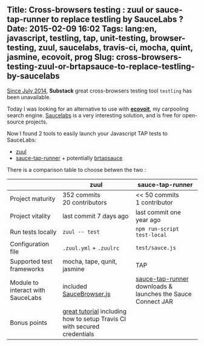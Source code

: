 Title: Cross-browsers testing : zuul or sauce-tap-runner to replace testling by SauceLabs ?
Date: 2015-02-09 16:02
Tags: lang:en, javascript, testling, tap, unit-testing, browser-testing, zuul, saucelabs, travis-ci, mocha, quint, jasmine, ecovoit, prog
Slug: cross-browsers-testing-zuul-or-brtapsauce-to-replace-testling-by-saucelabs
---
[Since July 2014](//github.com/substack/testling/issues/88), **Substack** great cross-browsers testing tool `testling` has been unavailable.

Today I was looking for an alternative to use with [**ecovoit**](https://github.com/Lucas-C/ecovoit), my carpooling search engine. [Saucelabs](//saucelabs.com/docs/onboarding) is a very interesting solution, and is free for open-source projects.

Now I found 2 tools to easily launch your Javascript TAP tests to SauceLabs:

- [zuul](//github.com/defunctzombie/zuul)
- [sauce-tap-runner](//github.com/conradz/sauce-tap-runner) + potentially [brtapsauce](//github.com/rvagg/brtapsauce)

There is a comparison table to choose betwen the two :

<table>
  <thead>
    <tr>
      <th></th>
      <th>zuul</th>
      <th>sauce-tap-runner</th>
    </tr>
  </thead>
  <tbody>
    <tr>
      <td>Project maturity</td>
      <td>352 commits<br>20 contributors</td>
      <td><< 50 commits<br>1 contributor</td>
    </tr>
    <tr>
      <td>Project vitality</td>
      <td>last commit 7 days ago</td>
      <td>last commit one year ago</td>
    </tr>
    <tr>
      <td>Run tests locally</td>
      <td><code>zuul -- test</code></td>
      <td><code>npm run-script test-local</code></td>
    </tr>
    <tr>
      <td>Configuration file</td>
      <td><code>.zuul.yml</code> + <code>.zuulrc</code></td>
      <td><code>test/sauce.js</code></td>
    </tr>
    <tr>
      <td>Supported test frameworks</td>
      <td>mocha, tape, qunit, jasmine</td>
      <td>TAP</td>
    </tr>
    <tr>
      <td>Module to interact with SauceLabs</td>
      <td>included <a href="https://github.com/defunctzombie/zuul/blob/master/lib/SauceBrowser.js">SauceBrowser.js</a></td>
      <td><a href="https://github.com/conradz/sauce-tap-runner">sauce-tap-runner</a> downloads & launches the Sauce Connect JAR</td>
    </tr>
    <tr>
      <td>Bonus points</td>
      <td><a href="https://github.com/defunctzombie/zuul/wiki/quickstart">great tutorial</a> including how to setup Travis CI with secured credentials</td>
      <td></td>
    </tr>
  </tbody>
</table>
